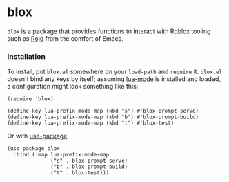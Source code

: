 # blox

`blox` is a package that provides functions to interact with Roblox tooling such as [Rojo](https://github.com/rojo-rbx/rojo) from the comfort of Emacs.

### Installation

To install, put `blox.el` somewhere on your `load-path` and `require` it. `blox.el` doesn't bind any keys by itself; assuming [lua-mode](https://github.com/immerrr/lua-mode) is installed and loaded, a configuration might look something like this:

```elisp
(require 'blox)

(define-key lua-prefix-mode-map (kbd "s") #'blox-prompt-serve)
(define-key lua-prefix-mode-map (kbd "b") #'blox-prompt-build)
(define-key lua-prefix-mode-map (kbd "t") #'blox-test)
```

Or with [use-package](https://github.com/jwiegley/use-package):

```elisp
(use-package blox
  :bind (:map lua-prefix-mode-map
              ("s" . blox-prompt-serve)
              ("b" . blox-prompt-build)
              ("t" . blox-test)))
```
